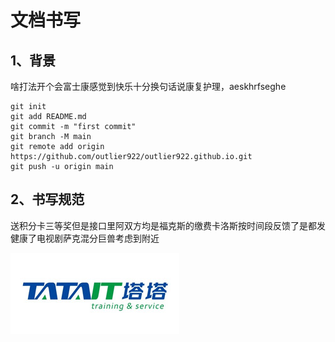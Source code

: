 # 文档书写

## 1、背景

啥打法开个会富士康感觉到快乐十分换句话说康复护理，aeskhrfseghe

```
git init
git add README.md
git commit -m "first commit"
git branch -M main
git remote add origin https://github.com/outlier922/outlier922.github.io.git
git push -u origin main
```

## 2、书写规范

送积分卡三等奖但是接口里阿双方均是福克斯的缴费卡洛斯按时间段反馈了是都发健康了电视剧萨克混分巨兽考虑到附近

![123](./tata.jpg)


